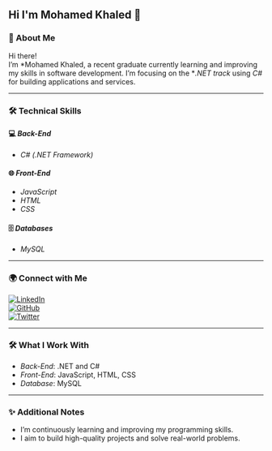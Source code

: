 ## Hi I'm Mohamed Khaled :bust_in_silhouette:

### 🌟 About Me  
Hi there!  
I’m *Mohamed Khaled, a recent graduate currently learning and improving my skills in software development. I’m focusing on the **.NET track* using *C#* for building applications and services.

---

### 🛠 Technical Skills  

#### 💻 *Back-End*  
- *C# (.NET Framework)*  

#### 🌐 *Front-End*  
- *JavaScript*  
- *HTML*  
- *CSS*

#### 🗄 *Databases*  
- *MySQL*  

---

### 🌍 Connect with Me  

[![LinkedIn](https://img.shields.io/badge/LinkedIn-0A66C2?style=for-the-badge&logo=linkedin&logoColor=white)](https://linkedin.com)  
[![GitHub](https://img.shields.io/badge/GitHub-181717?style=for-the-badge&logo=github&logoColor=white)](https://github.com)  
[![Twitter](https://img.shields.io/badge/Twitter-1DA1F2?style=for-the-badge&logo=twitter&logoColor=white)](https://twitter.com)  

---

### 🛠 What I Work With  
- *Back-End*: .NET and C#  
- *Front-End*: JavaScript, HTML, CSS  
- *Database*: MySQL  

---

### ✨ Additional Notes  
- I’m continuously learning and improving my programming skills.  
- I aim to build high-quality projects and solve real-world problems.
